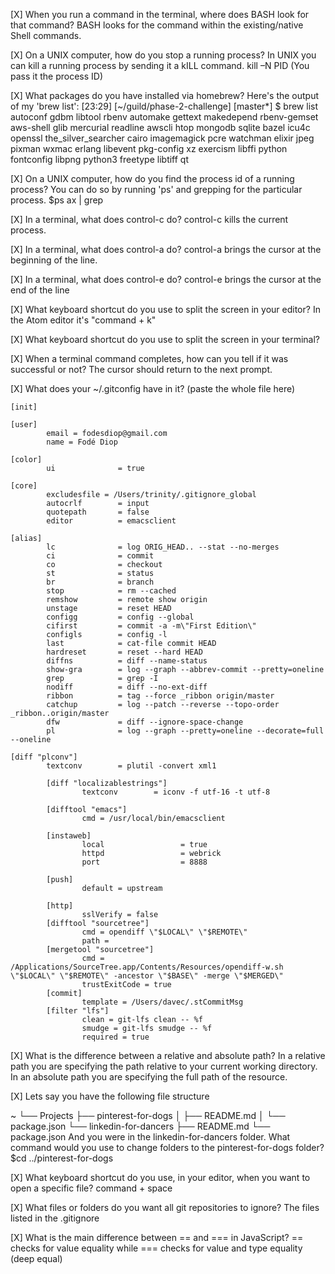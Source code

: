 [X] When you run a command in the terminal, where does BASH look for that command?
BASH looks for the command within the existing/native Shell commands.

[X] On a UNIX computer, how do you stop a running process?
In UNIX you can kill a running process by sending it a kILL command.
kill –N PID (You pass it the process ID)

[X] What packages do you have installed via homebrew?
Here's the output of my 'brew list':
[23:29] [~/guild/phase-2-challenge] [master*] $ brew list
autoconf		gdbm			libtool			rbenv
automake		gettext			makedepend		rbenv-gemset
aws-shell		glib			mercurial		readline
awscli			htop			mongodb			sqlite
bazel			icu4c			openssl			the_silver_searcher
cairo			imagemagick		pcre			watchman
elixir			jpeg			pixman			wxmac
erlang			libevent		pkg-config		xz
exercism		libffi			python
fontconfig		libpng			python3
freetype		libtiff			qt

[X] On a UNIX computer, how do you find the process id of a running process?
You can do so by running 'ps' and grepping for the particular process.
$ps ax | grep <process>

[X] In a terminal, what does control-c do?
control-c kills the current process.

[X] In a terminal, what does control-a do?
control-a brings the cursor at the beginning of the line.

[X] In a terminal, what does control-e do?
control-e brings the cursor at the end of the line

[X] What keyboard shortcut do you use to split the screen in your editor?
In the Atom editor it's "command + k"

[X] What keyboard shortcut do you use to split the screen in your terminal?

[X] When a terminal command completes, how can you tell if it was successful or not?
The cursor should return to the next prompt.

[X] What does your ~/.gitconfig have in it? (paste the whole file here)
```
[init]

[user]
        email = fodesdiop@gmail.com
        name = Fodé Diop

[color]
        ui              = true

[core]
        excludesfile = /Users/trinity/.gitignore_global
        autocrlf        = input
        quotepath       = false
        editor          = emacsclient

[alias]
        lc              = log ORIG_HEAD.. --stat --no-merges
        ci              = commit
        co              = checkout
        st              = status
        br              = branch
        stop            = rm --cached
        remshow         = remote show origin
        unstage         = reset HEAD
        configg         = config --global
        cifirst         = commit -a -m\"First Edition\"
        configls        = config -l
        last            = cat-file commit HEAD
        hardreset       = reset --hard HEAD
        diffns          = diff --name-status
        show-gra        = log --graph --abbrev-commit --pretty=oneline
        grep            = grep -I
        nodiff          = diff --no-ext-diff
        ribbon          = tag --force _ribbon origin/master
        catchup         = log --patch --reverse --topo-order _ribbon..origin/master
        dfw             = diff --ignore-space-change
        pl              = log --graph --pretty=oneline --decorate=full --oneline

[diff "plconv"]
        textconv        = plutil -convert xml1

        [diff "localizablestrings"]
                textconv        = iconv -f utf-16 -t utf-8

        [difftool "emacs"]
                cmd = /usr/local/bin/emacsclient

        [instaweb]
                local                 = true
                httpd                 = webrick
                port                  = 8888

        [push]
                default = upstream

        [http]
                sslVerify = false
        [difftool "sourcetree"]
                cmd = opendiff \"$LOCAL\" \"$REMOTE\"
                path =
        [mergetool "sourcetree"]
                cmd = /Applications/SourceTree.app/Contents/Resources/opendiff-w.sh \"$LOCAL\" \"$REMOTE\" -ancestor \"$BASE\" -merge \"$MERGED\"
                trustExitCode = true
        [commit]
                template = /Users/davec/.stCommitMsg
        [filter "lfs"]
                clean = git-lfs clean -- %f
                smudge = git-lfs smudge -- %f
                required = true
```

[X] What is the difference between a relative and absolute path?
In a relative path you are specifying the path relative to your current working directory.
In an absolute path you are specifying the full path of the resource.

[X] Lets say you have the following file structure

~
└── Projects
    ├── pinterest-for-dogs
    │   ├── README.md
    │   └── package.json
    └── linkedin-for-dancers
        ├── README.md
        └── package.json
And you were in the linkedin-for-dancers folder. What command would you use to change folders to the pinterest-for-dogs folder?
$cd ../pinterest-for-dogs

[X] What keyboard shortcut do you use, in your editor, when you want to open a specific file?
command + space

[X] What files or folders do you want all git repositories to ignore?
The files listed in the .gitignore

[X] What is the main difference between == and === in JavaScript?
== checks for value equality while === checks for value and type equality (deep equal)
